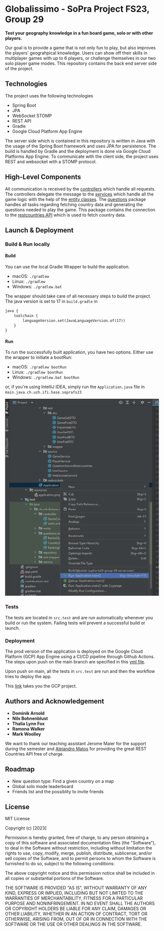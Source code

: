 # Globalissimo - SoPra Project FS23, Group 29

**Test your geography knowledge in a fun board game, solo or with other players.**

Our goal is to provide a game that is not only fun to play, but also improves the players' geograhpical knowledge. Users can show off their skills in multiplayer games with up to 6 players, or challenge themselves in our two solo player game modes.
This repository contains the back end server side of the project.

## Technologies

The project uses the following technologies
- Spring Boot
- JPA
- WebSocket STOMP
- REST API
- Gradle
- Google Cloud Platform App Engine

The server side which is contained in this repository is written in Java with the usage of the Spring Boot framework and uses JPA for persistence.
The build is handled by Gradle and the deployment is done via Google Cloud Platforms App Engine.
To communicate with the client side, the project uses REST and websocket with a STOMP protocol.

## High-Level Components

All communication is received by the [controllers](https://github.com/sopra-fs23-group-29/sopra-fs23-group-29-server/tree/main/src/main/java/ch/uzh/ifi/hase/soprafs23/game/controller) which handle all requests. The controllers delegate the message to the [services](https://github.com/sopra-fs23-group-29/sopra-fs23-group-29-server/tree/main/src/main/java/ch/uzh/ifi/hase/soprafs23/game/service)
which handle all the game logic with the help of the [entity classes](https://github.com/sopra-fs23-group-29/sopra-fs23-group-29-server/tree/main/src/main/java/ch/uzh/ifi/hase/soprafs23/game/entity). The [questions](https://github.com/sopra-fs23-group-29/sopra-fs23-group-29-server/tree/main/src/main/java/ch/uzh/ifi/hase/soprafs23/game/controller) package handles all tasks regarding fetching country data and generating the questions needed to play the game. This package contains the connection to the [restcountries API](https://restcountries.com/) which is used to fetch country data. 


## Launch & Deployment

### Build & Run locally

#### Build

You can use the local Gradle Wrapper to build the application.
-   macOS: `./gradlew`
-   Linux: `./gradlew`
-   Windows: `./gradlew.bat`

The wrapper should take care of all necessary steps to build the project. The java version is set to 17 in `build.gradle` in 
```
java {
    toolchain {
        languageVersion.set(JavaLanguageVersion.of(17))
    }
}
```


#### Run

To run the successfully built application, you have two options. Either use the wrapper to initiate a bootRun:
-   macOS: `./gradlew bootRun`
-   Linux: `./gradlew bootRun`
-   Windows: `./gradlew.bat bootRun`

or, if you're using IntelliJ IDEA, simply run the `Application.java` file in `main.java.ch.uzh.ifi.hase.soprafs23`

![Run Application from IDEA](images_readme/run_application.png)

### Tests

The tests are located in `src.test` and are run automatically whenever you build or run the system.
Failing tests will prevent a successful build or launch.

### Deployment

The prod version of the application is deployed on the Google Cloud Platform (GCP) App Engine using a CI/CD pipeline through Github Actions. The steps upon push on the main branch are specified in this [yml file](.github/workflows/main.yml).

Upon push on main, all the tests in `src.test` are run and then the workflow tries to deploy the app.

This [link](https://console.cloud.google.com/appengine/services?serviceId=default&hl=de&project=sopra-fs23-group-29-server) takes you the GCP project.

## Authors and Acknowledgement

- **Dominik Arnold**
- **Nils Bohnenblust**
- **Thalia Lynn Fox**
- **Ramona Walker**
- **Mark Woolley**

We want to thank our teaching assistant Jerome Maier for the support during the semester and [Alejandro Matos](https://github.com/amatosg) for providing the great REST Countries API free of charge.

## Roadmap

- New question type: Find a given country on a map
- Global solo mode leaderboard
- Friends list and the possiblity to invite friends


## License

MIT License

Copyright (c) [2023]

Permission is hereby granted, free of charge, to any person obtaining a copy
of this software and associated documentation files (the "Software"), to deal
in the Software without restriction, including without limitation the rights
to use, copy, modify, merge, publish, distribute, sublicense, and/or sell
copies of the Software, and to permit persons to whom the Software is
furnished to do so, subject to the following conditions:

The above copyright notice and this permission notice shall be included in all
copies or substantial portions of the Software.

THE SOFTWARE IS PROVIDED "AS IS", WITHOUT WARRANTY OF ANY KIND, EXPRESS OR
IMPLIED, INCLUDING BUT NOT LIMITED TO THE WARRANTIES OF MERCHANTABILITY,
FITNESS FOR A PARTICULAR PURPOSE AND NONINFRINGEMENT. IN NO EVENT SHALL THE
AUTHORS OR COPYRIGHT HOLDERS BE LIABLE FOR ANY CLAIM, DAMAGES OR OTHER
LIABILITY, WHETHER IN AN ACTION OF CONTRACT, TORT OR OTHERWISE, ARISING FROM,
OUT OF OR IN CONNECTION WITH THE SOFTWARE OR THE USE OR OTHER DEALINGS IN THE
SOFTWARE.
